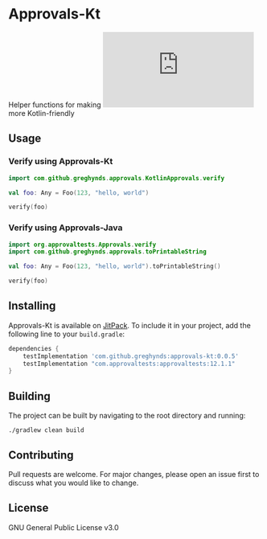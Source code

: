 # Approvals-Kt
Helper functions for making ![Approvals-Java](https://github.com/approvals/ApprovalTests.Java) more Kotlin-friendly


## Usage

### Verify using Approvals-Kt
```kotlin
import com.github.greghynds.approvals.KotlinApprovals.verify

val foo: Any = Foo(123, "hello, world")

verify(foo)
```    

### Verify using Approvals-Java
```kotlin 
import org.approvaltests.Approvals.verify
import com.github.greghynds.approvals.toPrintableString

val foo: Any = Foo(123, "hello, world").toPrintableString()

verify(foo)

```



## Installing
Approvals-Kt is available on [JitPack](https://jitpack.io). To include it in your project, add the following line to your `build.gradle`:

```gradle
dependencies {
    testImplementation 'com.github.greghynds:approvals-kt:0.0.5'
    testImplementation "com.approvaltests:approvaltests:12.1.1"
}
```

## Building
The project can be built by navigating to the root directory and running:

```./gradlew clean build ```

## Contributing
Pull requests are welcome. For major changes, please open an issue first to discuss what you would like to change.

## License
GNU General Public License v3.0
